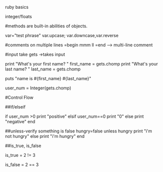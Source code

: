 ruby basics

integer/floats

#methods are built-in abilities of objects.

var="test phrase"
var.upcase; var.downcase,var.reverse

#comments on multiple lines
=begin
mmm
ll
=end --> multi-line comment

#input take
gets ->takes input


print "What's your first name? "
first_name = gets.chomp
print "What's your last name? "
last_name = gets.chomp


puts "name is #{first_name} #{last_name}"

user_num = Integer(gets.chomp)

#Control Flow

##if/elseif

if user_num >0
  print "positive"
elsif user_num==0
  print "0"
else
  print "negative"
end

##unless-verify something is false
hungry=false
unless hungry
  print "i'm not  hungry"
else
  print "i'm hungry"
end

##is_true, is_false

is_true = 2 != 3

is_false = 2 == 3

